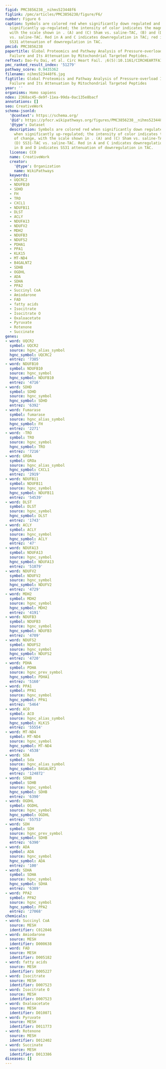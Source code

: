 ```yaml
---
figid: PMC3856238__nihms523448f6
figlink: /pmc/articles/PMC3856238/figure/F6/
number: Figure 6
caption: Symbols are colored red when significantly down regulated and green when
  significantly up-regulated; the intensity of color indicates the magnitude of change,
  with the scale shown in . (A) and (C) Sham vs. saline-TAC, (B) and (D) SS31-TAC
  vs. saline-TAC. Red in A and C indicates downregulation in TAC; red in B and D indicates
  SS31 attenuation of downregulation in TAC.
pmcid: PMC3856238
papertitle: Global Proteomics and Pathway Analysis of Pressure-overload Induced Heart
  Failure and Its Attenuation by Mitochondrial Targeted Peptides.
reftext: Dao-Fu Dai, et al. Circ Heart Fail. ;6(5):10.1161/CIRCHEARTFAILURE.113.000406.
pmc_ranked_result_index: '51279'
pathway_score: 0.9435362
filename: nihms523448f6.jpg
figtitle: Global Proteomics and Pathway Analysis of Pressure-overload Induced Heart
  Failure and Its Attenuation by Mitochondrial Targeted Peptides
year: ''
organisms: Homo sapiens
ndex: 2368ac45-de9f-11ea-99da-0ac135e8bacf
annotations: []
seo: CreativeWork
schema-jsonld:
  '@context': https://schema.org/
  '@id': https://pfocr.wikipathways.org/figures/PMC3856238__nihms523448f6.html
  '@type': Dataset
  description: Symbols are colored red when significantly down regulated and green
    when significantly up-regulated; the intensity of color indicates the magnitude
    of change, with the scale shown in . (A) and (C) Sham vs. saline-TAC, (B) and
    (D) SS31-TAC vs. saline-TAC. Red in A and C indicates downregulation in TAC; red
    in B and D indicates SS31 attenuation of downregulation in TAC.
  license: CC0
  name: CreativeWork
  creator:
    '@type': Organization
    name: WikiPathways
  keywords:
  - UQCRC2
  - NDUFB10
  - SDHD
  - FH
  - TRO
  - CXCL1
  - NDUFB11
  - DLST
  - ACLY
  - NDUFA13
  - NDUFV2
  - MDH2
  - NDUFB3
  - NDUFS2
  - PDHA1
  - PPA1
  - KLK15
  - MT-ND4
  - B4GALNT2
  - SDHB
  - OGDHL
  - ADA
  - SDHA
  - PPA2
  - Succinyl CoA
  - Amiodarone
  - FAD
  - fatty acids
  - Isocitrate
  - Isocitrate O
  - Oxaloacetate
  - Pyruvate
  - Rotenone
  - Succinate
genes:
- word: UQCR2
  symbol: UQCR2
  source: hgnc_alias_symbol
  hgnc_symbol: UQCRC2
  entrez: '7385'
- word: NDUFB10
  symbol: NDUFB10
  source: hgnc_symbol
  hgnc_symbol: NDUFB10
  entrez: '4716'
- word: SDHD
  symbol: SDHD
  source: hgnc_symbol
  hgnc_symbol: SDHD
  entrez: '6392'
- word: Fumarase
  symbol: fumarase
  source: hgnc_alias_symbol
  hgnc_symbol: FH
  entrez: '2271'
- word: -TRO
  symbol: TRO
  source: hgnc_symbol
  hgnc_symbol: TRO
  entrez: '7216'
- word: GROA
  symbol: GROa
  source: hgnc_alias_symbol
  hgnc_symbol: CXCL1
  entrez: '2919'
- word: NDUFB11
  symbol: NDUFB11
  source: hgnc_symbol
  hgnc_symbol: NDUFB11
  entrez: '54539'
- word: DLST
  symbol: DLST
  source: hgnc_symbol
  hgnc_symbol: DLST
  entrez: '1743'
- word: ACLY
  symbol: ACLY
  source: hgnc_symbol
  hgnc_symbol: ACLY
  entrez: '47'
- word: NDUFA13
  symbol: NDUFA13
  source: hgnc_symbol
  hgnc_symbol: NDUFA13
  entrez: '51079'
- word: NDUFV2
  symbol: NDUFV2
  source: hgnc_symbol
  hgnc_symbol: NDUFV2
  entrez: '4729'
- word: MDH2
  symbol: MDH2
  source: hgnc_symbol
  hgnc_symbol: MDH2
  entrez: '4191'
- word: NDUFB3
  symbol: NDUFB3
  source: hgnc_symbol
  hgnc_symbol: NDUFB3
  entrez: '4709'
- word: NDUFS2
  symbol: NDUFS2
  source: hgnc_symbol
  hgnc_symbol: NDUFS2
  entrez: '4720'
- word: PDHA
  symbol: PDHA
  source: hgnc_prev_symbol
  hgnc_symbol: PDHA1
  entrez: '5160'
- word: PPA1
  symbol: PPA1
  source: hgnc_symbol
  hgnc_symbol: PPA1
  entrez: '5464'
- word: ACO
  symbol: ACO
  source: hgnc_alias_symbol
  hgnc_symbol: KLK15
  entrez: '55554'
- word: MT-ND4
  symbol: MT-ND4
  source: hgnc_symbol
  hgnc_symbol: MT-ND4
  entrez: '4538'
- word: SDA
  symbol: Sda
  source: hgnc_alias_symbol
  hgnc_symbol: B4GALNT2
  entrez: '124872'
- word: SDHB
  symbol: SDHB
  source: hgnc_symbol
  hgnc_symbol: SDHB
  entrez: '6390'
- word: OGDHL
  symbol: OGDHL
  source: hgnc_symbol
  hgnc_symbol: OGDHL
  entrez: '55753'
- word: SDH
  symbol: SDH
  source: hgnc_prev_symbol
  hgnc_symbol: SDHB
  entrez: '6390'
- word: ADA
  symbol: ADA
  source: hgnc_symbol
  hgnc_symbol: ADA
  entrez: '100'
- word: SDHA
  symbol: SDHA
  source: hgnc_symbol
  hgnc_symbol: SDHA
  entrez: '6389'
- word: PPA2
  symbol: PPA2
  source: hgnc_symbol
  hgnc_symbol: PPA2
  entrez: '27068'
chemicals:
- word: Succinyl CoA
  source: MESH
  identifier: C012046
- word: Amiodarone
  source: MESH
  identifier: D000638
- word: FAD
  source: MESH
  identifier: D005182
- word: fatty acids
  source: MESH
  identifier: D005227
- word: Isocitrate
  source: MESH
  identifier: D007523
- word: Isocitrate O
  source: MESH
  identifier: D007523
- word: Oxaloacetate
  source: MESH
  identifier: D010071
- word: Pyruvate
  source: MESH
  identifier: D011773
- word: Rotenone
  source: MESH
  identifier: D012402
- word: Succinate
  source: MESH
  identifier: D013386
diseases: []
---
```

